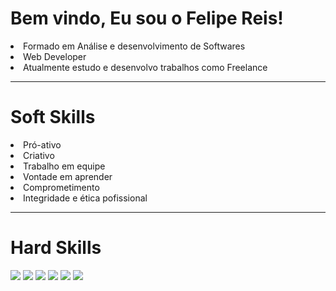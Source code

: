 <h1>Bem vindo, Eu sou o Felipe Reis!</h1>

<li>Formado em Análise e desenvolvimento de Softwares</li>
<li>Web Developer</li>
<li>Atualmente estudo e desenvolvo trabalhos como Freelance</li>
<hr>

<h1>Soft Skills</h1>
<li>Pró-ativo</li>
<li>Criativo</li>
<li>Trabalho em equipe</li>
<li>Vontade em aprender</li>
<li>Comprometimento</li>
<li>Integridade e ética pofissional</li>
<hr>
<h1>Hard Skills</h1>
<img src="https://img.shields.io/badge/-HTML-05122A?style=flat&logo=HTML5"></img>
<img src="https://img.shields.io/badge/-CSS-05122A?style=flat&logo=CSS3"></img>
<img src="https://img.shields.io/badge/-JavaScript-05122A?style=flat&logo=javascript"></img>
<img src="https://img.shields.io/badge/-BootStrap-05122A?style=flat&logo=bootstrap"></img>
<img src="https://img.shields.io/badge/-PHP-05122A?style=flat&logo=php"></img>
<img src="https://img.shields.io/badge/-MySql-05122A?style=flat&logo=mysql"></img>
